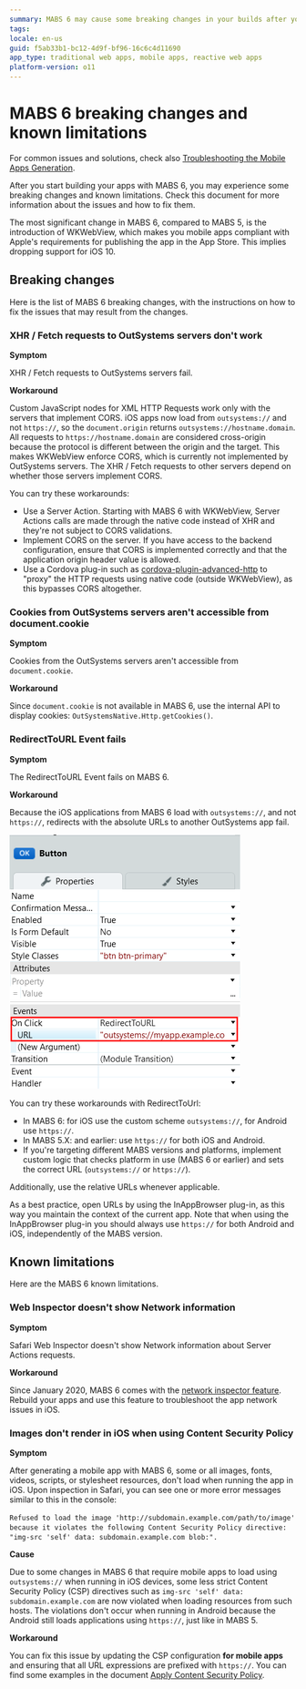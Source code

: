 ```yaml
---
summary: MABS 6 may cause some breaking changes in your builds after you upgrade from MABS 5. Here is information how to address the issues.
tags:
locale: en-us
guid: f5ab33b1-bc12-4d9f-bf96-16c6c4d11690
app_type: traditional web apps, mobile apps, reactive web apps
platform-version: o11
---
```


# MABS 6 breaking changes and known limitations

<div class="info" markdown="1">

For common issues and solutions, check also <a href="https://success.outsystems.com/Support/Enterprise_Customers/Troubleshooting/Troubleshooting_the_Mobile_Apps_Generation" title="Troubleshooting article for Mobile Building Service">Troubleshooting the Mobile Apps Generation</a>.

</div>

After you start building your apps with MABS 6, you may experience some breaking changes and known limitations. Check this document for more information about the issues and how to fix them.

<div class="info" markdown="1">

The most significant change in MABS 6, compared to MABS 5, is the introduction of WKWebView, which makes you mobile apps compliant with Apple's requirements for publishing the app in the App Store. This implies dropping support for iOS 10.

</div>

## Breaking changes

Here is the list of MABS 6 breaking changes, with the instructions on how to fix the issues that may result from the changes.

### XHR / Fetch requests to OutSystems servers don't work

**Symptom**

XHR / Fetch requests to OutSystems servers fail.

**Workaround**

Custom JavaScript nodes for XML HTTP Requests work only with the servers that implement CORS. iOS apps now load from `outsystems://` and not `https://`, so the `document.origin` returns `outsystems://hostname.domain`. All requests to `https://hostname.domain` are considered cross-origin because the
protocol is different between the origin and the target. This makes WKWebView enforce CORS, which is currently not implemented by OutSystems servers. The XHR / Fetch requests to other servers depend on whether those servers implement CORS.

You can try these workarounds:

* Use a Server Action. Starting with MABS 6 with WKWebView, Server Actions calls are made through the native code instead of XHR and they're not subject to CORS validations.
* Implement CORS on the server. If you have access to the backend configuration, ensure that CORS is implemented correctly and that the application origin header value is allowed.
* Use a Cordova plug-in such as [cordova-plugin-advanced-http](https://github.com/silkimen/cordova-plugin-advanced-http) to "proxy" the HTTP requests using native code (outside WKWebView), as this bypasses CORS altogether.

### Cookies from OutSystems servers aren't accessible from document.cookie

**Symptom**

Cookies from the OutSystems servers aren't accessible from `document.cookie`.

**Workaround**

Since `document.cookie` is not available in MABS 6, use the internal API to display cookies: `OutSystemsNative.Http.getCookies()`.

### RedirectToURL Event fails

**Symptom**

The RedirectToURL Event fails on MABS 6.

**Workaround**

Because the iOS applications from MABS 6 load with `outsystems://`, and not `https://`, redirects with the absolute URLs to another OutSystems app fail.

![Screenshot of the RedirectToURL event properties in an OutSystems application showing the URL set to 'outsystems://myapp.example.com'.](images/event-redirecttourl-prop.png "RedirectToURL Event Properties")


You can try these workarounds with RedirectToUrl:

* In MABS 6: for iOS use the custom scheme `outsystems://`, for Android use `https://`.
* In MABS 5.X: and earlier: use `https://` for both iOS and Android.
* If you're targeting different MABS versions and platforms, implement custom logic that checks platform in use (MABS 6 or earlier) and sets the correct URL (`outsystems://` or `https://`).

Additionally, use the relative URLs whenever applicable.

As a best practice, open URLs by using the InAppBrowser plug-in, as this way you maintain the context of the current app. Note that when using the InAppBrowser plug-in you should always use `https://` for both Android and iOS, independently of the MABS version.

## Known limitations

Here are the MABS 6 known limitations.

### Web Inspector doesn't show Network information

**Symptom**

Safari Web Inspector doesn't show Network information about Server Actions requests.

**Workaround**

Since January 2020, MABS 6 comes with the [network inspector feature](https://success.outsystems.com/Documentation/11/Developing_an_Application/Troubleshooting_Applications/Inspect_the_HTTP_requests_in_Mobile_Apps_for_iOS). Rebuild your apps and use this feature to troubleshoot the app network issues in iOS.

### Images don't render in iOS when using Content Security Policy

**Symptom**

After generating a mobile app with MABS 6, some or all images, fonts, videos, scripts, or stylesheet resources, don't load when running the app in iOS. Upon inspection in Safari, you can see one or more error messages similar to this in the console:

`Refused to load the image 'http://subdomain.example.com/path/to/image' because it violates the following Content Security Policy directive: "img-src 'self' data: subdomain.example.com blob:".`

**Cause**

Due to some changes in MABS 6 that require mobile apps to load using `outsystems://` when running in iOS devices, some less strict Content Security Policy (CSP) directives such as `img-src 'self' data: subdomain.example.com` are now violated when loading resources from such hosts. The violations don't occur when running in Android because the Android still loads applications using `https://`, just like in MABS 5.

**Workaround**

You can fix this issue by updating the CSP configuration **for mobile apps** and ensuring that all URL expressions are prefixed with `https://`. You can find some examples in the document [Apply Content Security Policy](https://success.outsystems.com/Documentation/11/Managing_the_Applications_Lifecycle/Secure_the_Applications/Apply_Content_Security_Policy#mobile-apps).
